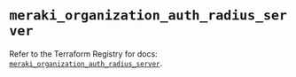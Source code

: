 # `meraki_organization_auth_radius_server`

Refer to the Terraform Registry for docs: [`meraki_organization_auth_radius_server`](https://registry.terraform.io/providers/ciscodevnet/meraki/1.7.1/docs/resources/organization_auth_radius_server).
